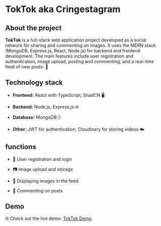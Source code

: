 # TokTok aka Cringestagram

## About the project

**TokTok** is a full-stack web application project developed as a social network for sharing and commenting on images. It uses the MERN stack (MongoDB, Express.js, React, Node.js) for backend and frontend development. The main features include user registration and authentication, image upload, posting and commenting, and a real-time feed of new posts. 🚀

## Technology stack

- **Frontend:** React with TypeScript, ShadCN 🖥️

- **Backend:** Node.js, Express.js 🌐

- **Database:** MongoDB 🗄️

- **Other:** JWT for authentication, Cloudinary for storing videos ☁️

## functions

- 📝 User registration and login

- 📷 Image upload and storage

- 📰 Displaying images in the feed

- 💬 Commenting on posts

## Demo

🌐 Check out the live demo:  <a href="https://toktok.abothke.dev/login">TokTok Demo</a>
